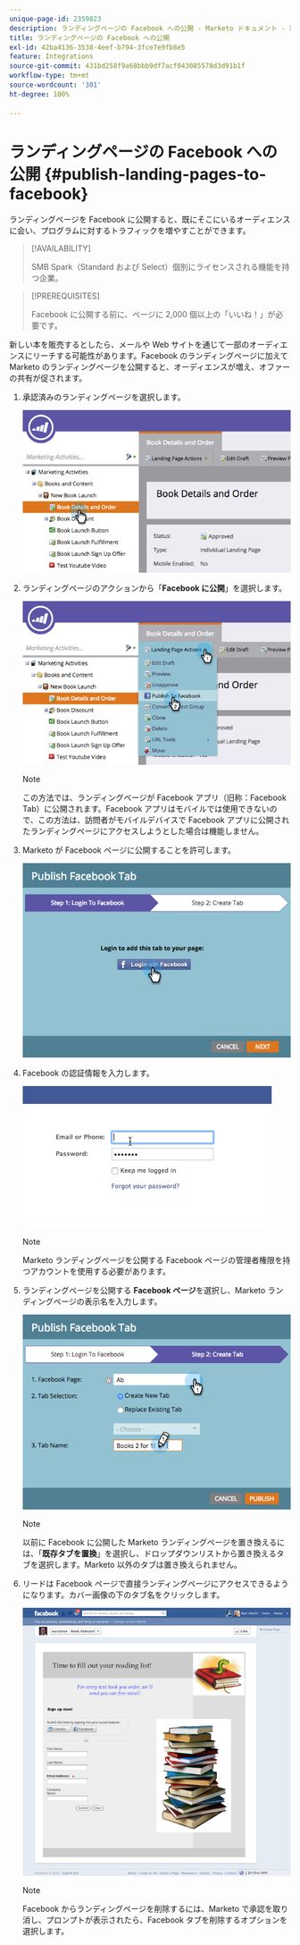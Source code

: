```yaml
---
unique-page-id: 2359823
description: ランディングページの Facebook への公開 - Marketo ドキュメント - 製品ドキュメント
title: ランディングページの Facebook への公開
exl-id: 42ba4136-3538-4eef-b794-3fce7e9fb8e5
feature: Integrations
source-git-commit: 431bd258f9a68bbb9df7acf043085578d3d91b1f
workflow-type: tm+mt
source-wordcount: '301'
ht-degree: 100%

---
```


# ランディングページの Facebook への公開 {#publish-landing-pages-to-facebook}

ランディングページを Facebook に公開すると、既にそこにいるオーディエンスに会い、プログラムに対するトラフィックを増やすことができます。

>[!AVAILABILITY]
>
>SMB Spark（Standard および Select）個別にライセンスされる機能を持つ企業。

>[!PREREQUISITES]
>
>Facebook に公開する前に、ページに 2,000 個以上の「いいね！」が必要です。

新しい本を販売するとしたら、メールや Web サイトを通じて一部のオーディエンスにリーチする可能性があります。Facebook のランディングページに加えて Marketo のランディングページを公開すると、オーディエンスが増え、オファーの共有が促されます。

1. 承認済みのランディングページを選択します。

   ![](assets/image2015-4-22-16-3a53-3a46.png)

1. ランディングページのアクションから「**Facebook に公開**」を選択します。

   ![](assets/image2015-4-22-16-3a54-3a55.png)

   >[!NOTE]
   >
   >この方法では、ランディングページが Facebook アプリ（旧称：Facebook Tab）に公開されます。Facebook アプリはモバイルでは使用できないので、この方法は、訪問者がモバイルデバイスで Facebook アプリに公開されたランディングページにアクセスしようとした場合は機能しません。

1. Marketo が Facebook ページに公開することを許可します。

   ![](assets/image2015-4-22-18-3a27-3a14.png)

1. Facebook の認証情報を入力します。

   ![](assets/image2015-4-22-18-3a29-3a57.png)

   >[!NOTE]
   >
   >Marketo ランディングページを公開する Facebook ページの管理者権限を持つアカウントを使用する必要があります。

1. ランディングページを公開する **Facebook ページ**&#x200B;を選択し、Marketo ランディングページの表示名を入力します。

   ![](assets/image2015-4-22-18-3a31-3a39.png)

   >[!NOTE]
   >
   >以前に Facebook に公開した Marketo ランディングページを置き換えるには、「**既存タブを置換**」を選択し、ドロップダウンリストから置き換えるタブを選択します。Marketo 以外のタブは置き換えられません。

1. リードは Facebook ページで直接ランディングページにアクセスできるようになります。カバー画像の下のタブ名をクリックします。

   ![](assets/image2015-4-22-18-3a42-3a15.png)

   >[!NOTE]
   >
   >Facebook からランディングページを削除するには、Marketo で承認を取り消し、プロンプトが表示されたら、Facebook タブを削除するオプションを選択します。

